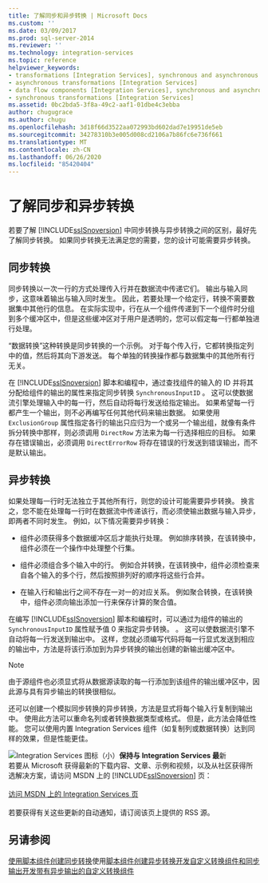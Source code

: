 ```yaml
---
title: 了解同步和异步转换 | Microsoft Docs
ms.custom: ''
ms.date: 03/09/2017
ms.prod: sql-server-2014
ms.reviewer: ''
ms.technology: integration-services
ms.topic: reference
helpviewer_keywords:
- transformations [Integration Services], synchronous and asynchronous
- asynchronous transformations [Integration Services]
- data flow components [Integration Services], synchronous and asynchronous
- synchronous transformations [Integration Services]
ms.assetid: 0bc2bda5-3f8a-49c2-aaf1-01dbe4c3ebba
author: chugugrace
ms.author: chugu
ms.openlocfilehash: 3d18f66d3522aa072993bd602dad7e19951de5eb
ms.sourcegitcommit: 34278310b3e005d008cd2106a7b86fc6e736f661
ms.translationtype: MT
ms.contentlocale: zh-CN
ms.lasthandoff: 06/26/2020
ms.locfileid: "85420404"
---
```

# <a name="understanding-synchronous-and-asynchronous-transformations"></a>了解同步和异步转换
  若要了解 [!INCLUDE[ssISnoversion](../includes/ssisnoversion-md.md)] 中同步转换与异步转换之间的区别，最好先了解同步转换。 如果同步转换无法满足您的需要，您的设计可能需要异步转换。

## <a name="synchronous-transformations"></a>同步转换
 同步转换以一次一行的方式处理传入行并在数据流中传递它们。 输出与输入同步，这意味着输出与输入同时发生。 因此，若要处理一个给定行，转换不需要数据集中其他行的信息。 在实际实现中，行在从一个组件传递到下一个组件时分组到多个缓冲区中，但是这些缓冲区对于用户是透明的，您可以假定每一行都单独进行处理。

 “数据转换”这种转换是同步转换的一个示例。 对于每个传入行，它都转换指定列中的值，然后将其向下游发送。 每个单独的转换操作都与数据集中的其他所有行无关。

 在 [!INCLUDE[ssISnoversion](../includes/ssisnoversion-md.md)] 脚本和编程中，通过查找组件的输入的 ID 并将其分配给组件的输出的属性来指定同步转换 `SynchronousInputID` 。 这可以使数据流引擎处理输入中的每一行，然后自动将每行发送给指定输出。 如果希望每一行都产生一个输出，则不必再编写任何其他代码来输出数据。 如果使用 `ExclusionGroup` 属性指定各行的输出只应归为一个或另一个输出组，就像有条件拆分转换中那样，则必须调用 `DirectRow` 方法来为每一行选择相应的目标。 如果存在错误输出，必须调用 `DirectErrorRow` 将存在错误的行发送到错误输出，而不是默认输出。

## <a name="asynchronous-transformations"></a>异步转换
 如果处理每一行时无法独立于其他所有行，则您的设计可能需要异步转换。 换言之，您不能在处理每一行时在数据流中传递该行，而必须使输出数据与输入异步，即两者不同时发生。 例如，以下情况需要异步转换：

-   组件必须获得多个数据缓冲区后才能执行处理。 例如排序转换，在该转换中，组件必须在一个操作中处理整个行集。

-   组件必须组合多个输入中的行。 例如合并转换，在该转换中，组件必须检查来自各个输入的多个行，然后按照排列好的顺序将这些行合并。

-   在输入行和输出行之间不存在一对一的对应关系。 例如聚合转换，在该转换中，组件必须向输出添加一行来保存计算的聚合值。

 在编写 [!INCLUDE[ssISnoversion](../includes/ssisnoversion-md.md)] 脚本和编程时，可以通过为组件的输出的 `SynchronousInputID` 属性赋予值 0 来指定异步转换。 。 这可以使数据流引擎不自动将每一行发送到输出中。 这样，您就必须编写代码将每一行显式发送到相应的输出中，方法是将该行添加到为异步转换的输出创建的新输出缓冲区中。

> [!NOTE]
>  由于源组件也必须显式将从数据源读取的每一行添加到该组件的输出缓冲区中，因此源与具有异步输出的转换很相似。

 还可以创建一个模拟同步转换的异步转换，方法是显式将每个输入行复制到输出中。 使用此方法可以重命名列或者转换数据类型或格式。 但是，此方法会降低性能。 您可以使用内置 Integration Services 组件（如复制列或数据转换）达到同样的效果，但是性能更佳。

![Integration Services 图标（小）](media/dts-16.gif "集成服务图标（小）")**保持与 Integration Services 最**新  <br /> 若要从 Microsoft 获得最新的下载内容、文章、示例和视频，以及从社区获得所选解决方案，请访问 MSDN 上的 [!INCLUDE[ssISnoversion](../includes/ssisnoversion-md.md)] 页：<br /><br /> [访问 MSDN 上的 Integration Services 页](https://go.microsoft.com/fwlink/?LinkId=136655)<br /><br /> 若要获得有关这些更新的自动通知，请订阅该页上提供的 RSS 源。

## <a name="see-also"></a>另请参阅
 [使用脚本组件创建同步转换](data-flow/transformations/script-component.md)使用[脚本组件创建异步转换](extending-packages-scripting-data-flow-script-component-types/creating-an-asynchronous-transformation-with-the-script-component.md)[开发自定义转换组件和同步输出](extending-packages-custom-objects-data-flow-types/developing-a-custom-transformation-component-with-synchronous-outputs.md)[开发带有异步输出的自定义转换组件](extending-packages-custom-objects-data-flow-types/developing-a-custom-transformation-component-with-asynchronous-outputs.md)


